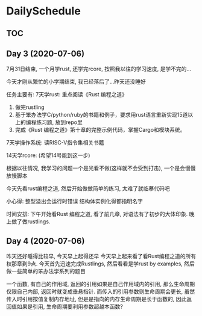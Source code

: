 
# DailySchedule

## **TOC**




<span id="003"></span>
## Day 3 (2020-07-06)

7月31日结束, 一个月学rust, 还学完rcore, 按照我以往的学习速度, 是学不完的...

今天才刚从繁忙的小学期结束, 我已经落后了...昨天还没睡好

任务主要有:
7天学rust:
重点阅读《Rust 编程之道》
 
1. 做完rustling
2. 基于笨办法学C/python/ruby的书籍和例子，要求用rust语言重新实现15道以上的编程练习题, 放到repo里
3. 完成《Rust 编程之道》第十章的完整示例代码，掌握Cargo和模块系统。

7天学操作系统:
读RISC-V指令集相关书籍

14天学rcore: (希望14号能到这一步)

根据以往情况, 我学习的问题一个是光看不做(这样就不会受到打击), 一个是会慢慢放慢脚本

今天先看rust编程之道, 然后开始做做简单的练习, 太难了就临摹代码吧

小心得:
整型溢出会运行时错误
结构体实例化得都指明名字

时间安排: 下午开始看Rust 编程之道, 看了前几章, 对语法有了初步的大体印象.
晚上做了做rustlings.

<span id="004"></span>
## Day 4 (2020-07-06)

昨天还好睡得比较早, 今天早上起得还早
今天早上起来看了看Rust编程之道的所有权那章到9点.
今天首先迅速完成Rustlings, 然后看看是学rust by examples, 然后做一些简单的笨办法学系列的题目

一个函数, 有自己的作用域, 返回的引用如果是自己作用域内的引用, 那么生命周期仅限自己内部, 返回时就变成垂悬指针. 而传入的引用参数则生命周期会更长, 虽然传入时引用按值复制内存地址, 但是是指向的内存生命周期是长于函数的, 因此返回值如果是引用, 生命周期要利用参数超越本函数?

